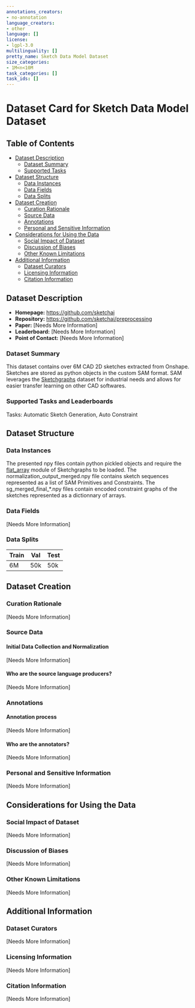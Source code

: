 ```yaml
---
annotations_creators:
- no-annotation
language_creators:
- other
language: []
license:
- lgpl-3.0
multilinguality: []
pretty_name: Sketch Data Model Dataset
size_categories:
- 1M<n<10M
task_categories: []
task_ids: []
---
```

# Dataset Card for Sketch Data Model Dataset

## Table of Contents
- [Dataset Description](#dataset-description)
  - [Dataset Summary](#dataset-summary)
  - [Supported Tasks](#supported-tasks-and-leaderboards)
- [Dataset Structure](#dataset-structure)
  - [Data Instances](#data-instances)
  - [Data Fields](#data-instances)
  - [Data Splits](#data-instances)
- [Dataset Creation](#dataset-creation)
  - [Curation Rationale](#curation-rationale)
  - [Source Data](#source-data)
  - [Annotations](#annotations)
  - [Personal and Sensitive Information](#personal-and-sensitive-information)
- [Considerations for Using the Data](#considerations-for-using-the-data)
  - [Social Impact of Dataset](#social-impact-of-dataset)
  - [Discussion of Biases](#discussion-of-biases)
  - [Other Known Limitations](#other-known-limitations)
- [Additional Information](#additional-information)
  - [Dataset Curators](#dataset-curators)
  - [Licensing Information](#licensing-information)
  - [Citation Information](#citation-information)

## Dataset Description

- **Homepage:** https://github.com/sketchai
- **Repository:** https://github.com/sketchai/preprocessing
- **Paper:** [Needs More Information]
- **Leaderboard:** [Needs More Information]
- **Point of Contact:** [Needs More Information]

### Dataset Summary

This dataset contains over 6M CAD 2D sketches extracted from Onshape. Sketches are stored as python objects in the custom SAM format.
SAM leverages the [Sketchgraphs](https://github.com/PrincetonLIPS/SketchGraphs) dataset for industrial needs and allows for easier transfer learning on other CAD softwares.

### Supported Tasks and Leaderboards

Tasks: Automatic Sketch Generation, Auto Constraint

## Dataset Structure

### Data Instances

The presented npy files contain python pickled objects and require the [flat_array](https://github.com/PrincetonLIPS/SketchGraphs/blob/master/sketchgraphs/data/flat_array.py) module of Sketchgraphs to be loaded. The normalization_output_merged.npy file contains sketch sequences represented as a list of SAM Primitives and Constraints. The sg_merged_final_*.npy files contain encoded constraint graphs of the sketches represented as a dictionnary of arrays.

### Data Fields

[Needs More Information]

### Data Splits
|Train |Val   |Test  |
|------|------|------|
|6M    |50k   | 50k  |

## Dataset Creation

### Curation Rationale

[Needs More Information]

### Source Data

#### Initial Data Collection and Normalization

[Needs More Information]

#### Who are the source language producers?

[Needs More Information]

### Annotations

#### Annotation process

[Needs More Information]

#### Who are the annotators?

[Needs More Information]

### Personal and Sensitive Information

[Needs More Information]

## Considerations for Using the Data

### Social Impact of Dataset

[Needs More Information]

### Discussion of Biases

[Needs More Information]

### Other Known Limitations

[Needs More Information]

## Additional Information

### Dataset Curators

[Needs More Information]

### Licensing Information

[Needs More Information]

### Citation Information

[Needs More Information]